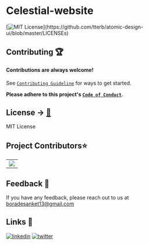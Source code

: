 # Celestial-website
[![MIT License](https://img.shields.io/apm/l/atomic-design-ui.svg?)](https://github.com/tterb/atomic-design-ui/blob/master/LICENSEs)


## Contributing 🏆

#### Contributions are always welcome!

See [`Contributing Guideline`](https://github.com/boradesanket13/Celestial-website/blob/main/contributing.md) for ways to get started.

**Please adhere to this project's [`Code of Conduct`](https://github.com/boradesanket13/Celestial-website/blob/main/CODE-OF-CONDUCT.md).**

## License -> [📱](https://choosealicense.com/licenses/mit/)
MIT License

<h2>Project Contributors⭐</h2> 

  <a name = "contributors"></a>
<table align="centre">
<tr>
<td>
<a href="https://github.com/boradesanket13/Celestial-website/graphs/contributors" align="center">
  <img src="https://contrib.rocks/image?repo=boradesanket13/Celestial-website" /> 
</a>
</td>
</tr>
</table>


## Feedback 🙋‍
If you have any feedback, please reach out to us at <a src="mailto:boradesanket13@gmail.com">boradesanket13@gmail.com</a>

## Links 🔗
[![linkedin](https://img.shields.io/badge/linkedin-0A66C2?style=for-the-badge&logo=linkedin&logoColor=white)](https://www.linkedin.com/in/boradesankt13)
[![twitter](https://img.shields.io/badge/twitter-1DA1F2?style=for-the-badge&logo=twitter&logoColor=white)](https://twitter.com/boradesanket13)

